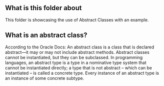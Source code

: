 ## What is this folder about
This folder is showcasing the use of Abstract Classes with an example. 

## What is an abstract class?
According to the Oracle Docs: An abstract class is a class that is declared abstract—it may or may not include abstract methods. Abstract classes cannot be instantiated, but they can be subclassed. In programming languages, an abstract type is a type in a nominative type system that cannot be instantiated directly; a type that is not abstract – which can be instantiated – is called a concrete type. Every instance of an abstract type is an instance of some concrete subtype.